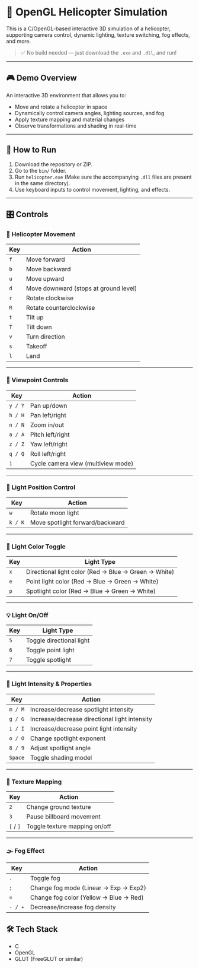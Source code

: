 # 🚁 OpenGL Helicopter Simulation

This is a C/OpenGL-based interactive 3D simulation of a helicopter, supporting camera control, dynamic lighting, texture switching, fog effects, and more.

> ✅ No build needed — just download the `.exe` and `.dll`, and run!

---

## 🎮 Demo Overview

An interactive 3D environment that allows you to:
- Move and rotate a helicopter in space
- Dynamically control camera angles, lighting sources, and fog
- Apply texture mapping and material changes
- Observe transformations and shading in real-time

---

## 🧱 How to Run

1. Download the repository or ZIP.
2. Go to the `bin/` folder.
3. Run `helicopter.exe` (Make sure the accompanying `.dll` files are present in the same directory).
4. Use keyboard inputs to control movement, lighting, and effects.

---

## 🎛️ Controls

### 🚁 Helicopter Movement
| Key | Action |
|-----|--------|
| `f` | Move forward |
| `b` | Move backward |
| `u` | Move upward |
| `d` | Move downward (stops at ground level) |
| `r` | Rotate clockwise |
| `R` | Rotate counterclockwise |
| `t` | Tilt up |
| `T` | Tilt down |
| `v` | Turn direction |
| `s` | Takeoff |
| `l` | Land |

---

### 🧭 Viewpoint Controls
| Key | Action |
|-----|--------|
| `y / Y` | Pan up/down |
| `h / H` | Pan left/right |
| `n / N` | Zoom in/out |
| `a / A` | Pitch left/right |
| `z / Z` | Yaw left/right |
| `q / Q` | Roll left/right |
| `1`     | Cycle camera view (multiview mode) |

---

### 🌙 Light Position Control
| Key | Action |
|-----|--------|
| `w` | Rotate moon light |
| `k / K` | Move spotlight forward/backward |

---

### 🎨 Light Color Toggle
| Key | Light Type |
|-----|-------------|
| `x` | Directional light color (Red → Blue → Green → White) |
| `e` | Point light color (Red → Blue → Green → White) |
| `p` | Spotlight color (Red → Blue → Green → White) |

---

### 💡 Light On/Off
| Key | Light Type |
|-----|------------|
| `5` | Toggle directional light |
| `6` | Toggle point light |
| `7` | Toggle spotlight |

---

### 🔆 Light Intensity & Properties
| Key | Action |
|-----|--------|
| `m / M` | Increase/decrease spotlight intensity |
| `g / G` | Increase/decrease directional light intensity |
| `i / I` | Increase/decrease point light intensity |
| `o / O` | Change spotlight exponent |
| `8 / 9` | Adjust spotlight angle |
| `Space` | Toggle shading model |

---

### 🧱 Texture Mapping
| Key | Action |
|-----|--------|
| `2` | Change ground texture |
| `3` | Pause billboard movement |
| `[` / `]` | Toggle texture mapping on/off |

---

### 🌫 Fog Effect
| Key | Action |
|-----|--------|
| `.` | Toggle fog |
| `;` | Change fog mode (Linear → Exp → Exp2) |
| `=` | Change fog color (Yellow → Blue → Red) |
| `- / +` | Decrease/increase fog density |

## 🛠 Tech Stack
- C 
- OpenGL
- GLUT (FreeGLUT or similar)
